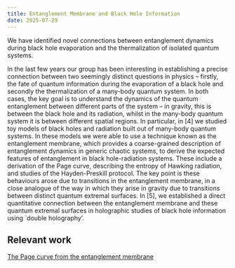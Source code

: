 ```yaml
---
title: Entanglement Membrane and Black Hole Information 
date: 2025-07-29
---
```


We have identified novel connections between entanglement dynamics during black hole evaporation and the thermalization of isolated quantum systems. 

<!--more-->

In the last few years our group has been interesting in establishing a precise connection between two seemingly distinct questions in physics – firstly, the fate of quantum information during the evaporation of a black hole and secondly the thermalization of a many-body quantum system. In both cases, the key goal is to understand the dynamics of the quantum entanglement between different parts of the system – in gravity, this is between the black hole and its radiation, whilst in the many-body quantum system it is between different spatial regions. In particular, in [4] we studied toy models of black holes and radiation built out of many-body quantum systems. In these models we were able to use a technique known as the entanglement membrane, which provides a coarse-grained description of entanglement dynamics in generic chaotic systems, to derive the expected features of entanglement in black hole-radiation systems. These include a derivation of the Page curve, describing the entropy of Hawking radiation, and studies of the Hayden-Preskill protocol. The key point is these behaviours arose due to transitions in the entanglement membrane, in a close analogue of the way in which they arise in gravity due to transitions between distinct quantum extremal surfaces. In [5], we established a direct quantitative connection between the entanglement membrane and these quantum extremal surfaces in holographic studies of black hole information using `double holography’. 


## Relevant work
[The Page curve from the entanglement membrane](https://link.springer.com/article/10.1007/JHEP11(2023)016)

